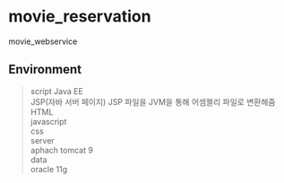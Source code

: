 # movie_reservation
movie_webservice

## Environment
>script
  Java EE   
  JSP(자바 서버 페이지) JSP 파일을 JVM을 통해 어셈블리 파일로 변환해줌   
  HTML   
  javascript   
  css   
>server   
  aphach tomcat 9   
>data    
  oracle 11g


